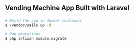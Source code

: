 ## Vending Machine App Built with Laravel
###
```bash
# Build the app in docker container
$ /vendor/sails up -d

# Run migrations
$ php artisan module:migrate
```
